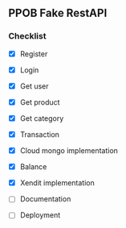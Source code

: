 ## PPOB Fake RestAPI

### Checklist
- [x] Register
- [x] Login
- [x] Get user
- [x] Get product
- [x] Get category
- [x] Transaction
- [x] Cloud mongo implementation
- [x] Balance
- [x] Xendit implementation
- [ ] Documentation
- [ ] Deployment

